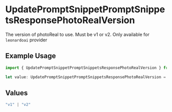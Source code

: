 # UpdatePromptSnippetPromptSnippetsResponsePhotoRealVersion

The version of photoReal to use. Must be v1 or v2. Only available for `leonardoai` provider

## Example Usage

```typescript
import { UpdatePromptSnippetPromptSnippetsResponsePhotoRealVersion } from "@orq-ai/node/models/operations";

let value: UpdatePromptSnippetPromptSnippetsResponsePhotoRealVersion = "v2";
```

## Values

```typescript
"v1" | "v2"
```